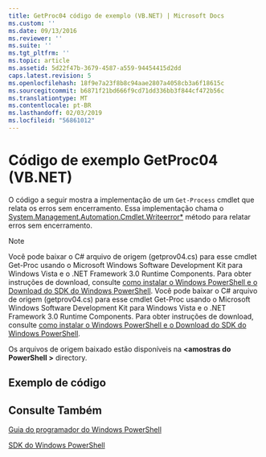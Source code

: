 ```yaml
---
title: GetProc04 código de exemplo (VB.NET) | Microsoft Docs
ms.custom: ''
ms.date: 09/13/2016
ms.reviewer: ''
ms.suite: ''
ms.tgt_pltfrm: ''
ms.topic: article
ms.assetid: 5d22f47b-3679-4587-a559-94454415d2dd
caps.latest.revision: 5
ms.openlocfilehash: 18f9e7a23f8b8c94aae2807a4058cb3a6f18615c
ms.sourcegitcommit: b6871f21bd666f9cd71dd336bb3f844cf472b56c
ms.translationtype: MT
ms.contentlocale: pt-BR
ms.lasthandoff: 02/03/2019
ms.locfileid: "56861012"
---
```

# <a name="getproc04-vbnet-sample-code"></a>Código de exemplo GetProc04 (VB.NET)

O código a seguir mostra a implementação de um `Get-Process` cmdlet que relata os erros sem encerramento. Essa implementação chama o [System.Management.Automation.Cmdlet.Writeerror*](/dotnet/api/System.Management.Automation.Cmdlet.WriteError) método para relatar erros sem encerramento.

> [!NOTE]
> Você pode baixar o C# arquivo de origem (getprov04.cs) para esse cmdlet Get-Proc usando o Microsoft Windows Software Development Kit para Windows Vista e o .NET Framework 3.0 Runtime Components. Para obter instruções de download, consulte [como instalar o Windows PowerShell e o Download do SDK do Windows PowerShell](/powershell/developer/installing-the-windows-powershell-sdk).
> Você pode baixar o C# arquivo de origem (getprov04.cs) para esse cmdlet Get-Proc usando o Microsoft Windows Software Development Kit para Windows Vista e o .NET Framework 3.0 Runtime Components. Para obter instruções de download, consulte [como instalar o Windows PowerShell e o Download do SDK do Windows PowerShell](/powershell/developer/installing-the-windows-powershell-sdk).
>
> Os arquivos de origem baixado estão disponíveis na  **\<amostras do PowerShell >** directory.

## <a name="code-sample"></a>Exemplo de código

<!-- TODO!!!: review snippet reference  [!CODE [Msh_samplesgetproc04#GetProc04vball](Msh_samplesgetproc04#GetProc04vball)]  -->

## <a name="see-also"></a>Consulte Também

[Guia do programador do Windows PowerShell](./windows-powershell-programmer-s-guide.md)

[SDK do Windows PowerShell](../windows-powershell-reference.md)